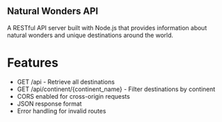 ## Natural Wonders API
A RESTful API server built with Node.js that provides information about natural wonders and unique destinations around the world.

# Features
- GET /api - Retrieve all destinations
- GET /api/continent/{continent_name} - Filter destinations by continent
- CORS enabled for cross-origin requests
- JSON response format
- Error handling for invalid routes
